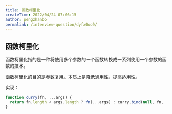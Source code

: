 ```yaml
---
title: 函数柯里化
createTime: 2022/04/24 07:06:15
author: pengzhanbo
permalink: /interview-question/dyfx0oo9/
---
```


## 函数柯里化

函数柯里化指的是一种将使用多个参数的一个函数转换成一系列使用一个参数的函数的技术。

函数柯里化的目的是参数复用。本质上是降低通用性，提高适用性。

实现：

```js
function curry(fn, ...args) {
  return fn.length < args.length ? fn(...args) : curry.bind(null, fn, ...args)
}
```
